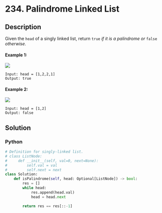 # 234. Palindrome Linked List

## Description
Given the `head` of a singly linked list, return `true` *if it is a* *palindrome* *or* `false` *otherwise*.

#### Example 1:
![](https://assets.leetcode.com/uploads/2021/03/03/pal1linked-list.jpg)
```
Input: head = [1,2,2,1]
Output: true
```

#### Example 2:

![](https://assets.leetcode.com/uploads/2021/03/03/pal2linked-list.jpg)
```
Input: head = [1,2]
Output: false
```


## Solution

### Python
```python
# Definition for singly-linked list.
# class ListNode:
#     def __init__(self, val=0, next=None):
#         self.val = val
#         self.next = next
class Solution:
    def isPalindrome(self, head: Optional[ListNode]) -> bool:
        res = []
        while head:
            res.append(head.val)
            head = head.next
        
        return res == res[::-1]
```